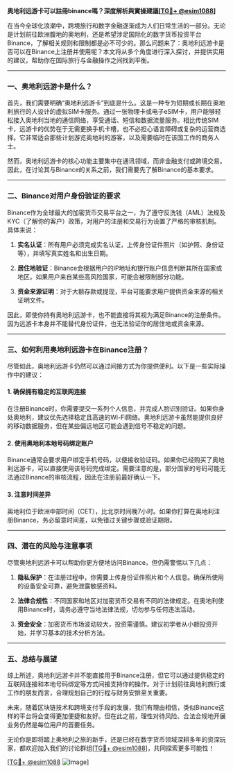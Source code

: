 **奥地利远游卡可以註冊binance嗎？深度解析與實操建議[[TG💪+ @esim1088](https://t.me/s/esim1088)]**

在当今全球化浪潮中，跨境旅行和数字金融逐渐成为人们日常生活的一部分。无论是计划前往欧洲腹地的奥地利，还是希望涉足国际化的数字货币投资平台Binance，了解相关规则和限制都是必不可少的。那么问题来了：奥地利远游卡是否可以在Binance上注册并使用呢？本文将从多个角度进行深入探讨，并提供实用的建议，帮助你在国际旅行与金融操作之间找到平衡。

---

### 一、奥地利远游卡是什么？

首先，我们需要明确“奥地利远游卡”到底是什么。这是一种专为短期或长期在奥地利旅行的人设计的虚拟SIM卡服务。通过一张物理卡或电子eSIM卡，用户能够轻松接入奥地利当地的通信网络，享受通话、短信和数据流量服务。相比传统SIM卡，远游卡的优势在于无需更换手机卡槽，也不必担心语言障碍或复杂的运营商选择。它非常适合那些计划游览奥地利的游客，以及需要临时在该国工作的商务人士。

然而，奥地利远游卡的核心功能主要集中在通讯领域，而非金融支付或跨境交易。因此，在讨论其与Binance的关系之前，我们需要先了解Binance的基本要求。

---

### 二、Binance对用户身份验证的要求

Binance作为全球最大的加密货币交易平台之一，为了遵守反洗钱（AML）法规及KYC（了解你的客户）政策，对用户的注册和交易行为设置了严格的审核机制。具体来说：

1. **实名认证**：所有用户必须完成实名认证，上传身份证件照片（如护照、身份证等），并填写真实姓名和出生日期。
   
2. **居住地验证**：Binance会根据用户的IP地址和银行账户信息判断其所在国家或地区。如果用户来自某些高风险国家，可能会被限制部分功能。

3. **资金来源证明**：对于大额存款或提现，平台可能要求用户提供资金来源的相关证明文件。

因此，即使你持有奥地利远游卡，也不能直接将其视为满足Binance的注册条件。因为远游卡本身并不能替代身份证件，也无法验证你的居住地或资金来源。

---

### 三、如何利用奥地利远游卡在Binance注册？

尽管如此，奥地利远游卡仍然可以通过间接方式为你提供便利。以下是一些实际操作中的建议：

#### 1. 确保拥有稳定的互联网连接
在注册Binance时，你需要提交一系列个人信息，并完成人脸识别验证。如果你身处奥地利，建议优先选择稳定且高速的Wi-Fi网络。奥地利远游卡虽然能提供良好的移动数据服务，但在某些偏远地区可能会遇到信号不稳定的问题。

#### 2. 使用奥地利本地号码绑定账户
Binance通常会要求用户绑定手机号码，以便接收验证码。如果你已经购买了奥地利远游卡，可以直接使用该号码完成绑定。需要注意的是，部分国家的号码可能无法通过Binance的审核流程，因此在注册前最好确认一下。

#### 3. 注意时间差异
奥地利位于欧洲中部时间（CET），比北京时间晚7小时。如果你打算在奥地利注册Binance，务必留意时间差，以免错过关键步骤或验证期限。

---

### 四、潜在的风险与注意事项

尽管奥地利远游卡可以帮助你更方便地访问Binance，但仍需警惕以下几点：

1. **隐私保护**：在注册过程中，你需要上传身份证件照片和个人信息。确保所使用的设备安全可靠，避免泄露敏感资料。
   
2. **法律合规性**：不同国家和地区对加密货币交易有不同的法律规定。在奥地利使用Binance时，请务必遵守当地法律法规，切勿参与任何违法活动。

3. **资金安全**：加密货币市场波动较大，投资需谨慎。建议初学者从小额投资开始，并学习基本的技术分析方法。

---

### 五、总结与展望

综上所述，奥地利远游卡并不能直接用于Binance注册，但它可以通过提供稳定的互联网连接和本地号码绑定等方式间接支持你的操作。对于计划前往奥地利旅行或工作的朋友而言，合理规划自己的行程与财务安排至关重要。

未来，随着区块链技术和跨境支付手段的发展，我们有理由相信，类似Binance这样的平台将会变得更加便捷和友好。但在此之前，理性对待风险、合法合规地开展业务仍然是每位用户的首要任务。

无论你是即将踏上奥地利之旅的新手，还是已经在数字货币领域深耕多年的资深玩家，都欢迎加入我们的讨论群组[[TG💪+ @esim1088](https://t.me/s/esim1088)]，共同探索更多可能性！

[[TG💪+ @esim1088](https://t.me/s/esim1088) ![Image](https://i.postimg.cc/4NQfJmqS/Snipaste-2025-05-13-00-14-12.png)]